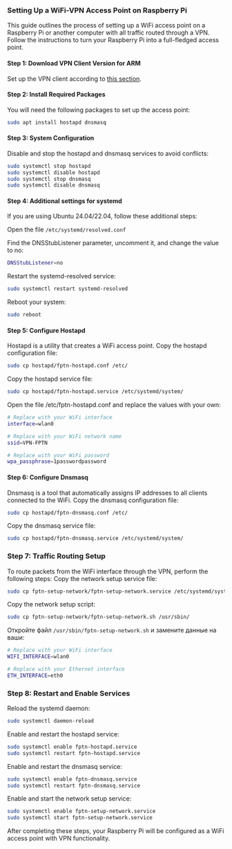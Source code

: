 ### Setting Up a WiFi-VPN Access Point on Raspberry Pi

This guide outlines the process of setting up a WiFi access point on a Raspberry Pi or another computer with all traffic routed through a VPN. Follow the instructions to turn your Raspberry Pi into a full-fledged access point.

#### Step 1: Download VPN Client Version for ARM

Set up the VPN client according to [this section](https://github.com/batchar2/fptn?tab=readme-ov-file#fptn-client-installation-and-configuration).

#### Step 2: Install Required Packages

You will need the following packages to set up the access point:

```bash
sudo apt install hostapd dnsmasq
```

#### Step 3: System Configuration

Disable and stop the hostapd and dnsmasq services to avoid conflicts:

```bash
sudo systemctl stop hostapd
sudo systemctl disable hostapd
sudo systemctl stop dnsmasq
sudo systemctl disable dnsmasq
```


#### Step 4: Additional settings for systemd

If you are using Ubuntu 24.04/22.04, follow these additional steps:

Open the file `/etc/systemd/resolved.conf`


Find the DNSStubListener parameter, uncomment it, and change the value to no:

```bash
DNSStubListener=no
``` 

Restart the systemd-resolved service:

```bash
sudo systemctl restart systemd-resolved
```

Reboot your system:

```bash
sudo reboot
```





#### Step 5: Configure Hostapd

Hostapd is a utility that creates a WiFi access point. Copy the hostapd configuration file:


```bash
sudo cp hostapd/fptn-hostapd.conf /etc/
```
Copy the hostapd service file:

```bash
sudo cp hostapd/fptn-hostapd.service /etc/systemd/system/
```

Open the file /etc/fptn-hostapd.conf and replace the values with your own:

```bash
# Replace with your WiFi interface
interface=wlan0

# Replace with your WiFi network name
ssid=VPN-FPTN

# Replace with your WiFi password
wpa_passphrase=1passwordpassword
```

#### Step 6: Configure Dnsmasq

Dnsmasq is a tool that automatically assigns IP addresses to all clients connected to the WiFi. Copy the dnsmasq configuration file:

```bash
sudo cp hostapd/fptn-dnsmasq.conf /etc/
```

Copy the dnsmasq service file:


```bash
sudo cp hostapd/fptn-dnsmasq.service /etc/systemd/system/
```

### Step 7: Traffic Routing Setup

To route packets from the WiFi interface through the VPN, perform the following steps:
Copy the network setup service file:


```bash
sudo cp fptn-setup-network/fptn-setup-network.service /etc/systemd/system/
```

Copy the network setup script:

```bash
sudo cp fptn-setup-network/fptn-setup-network.sh /usr/sbin/
```

Откройте файл `/usr/sbin/fptn-setup-network.sh` и замените данные на ваши:

```bash
# Replace with your WiFi interface
WIFI_INTERFACE=wlan0

# Replace with your Ethernet interface
ETH_INTERFACE=eth0
```

### Step 8: Restart and Enable Services

Reload the systemd daemon:

```bash
sudo systemctl daemon-reload
```

Enable and restart the hostapd service:

```bash
sudo systemctl enable fptn-hostapd.service
sudo systemctl restart fptn-hostapd.service
```

Enable and restart the dnsmasq service:

```bash
sudo systemctl enable fptn-dnsmasq.service
sudo systemctl restart fptn-dnsmasq.service
```

Enable and start the network setup service:

```bash
sudo systemctl enable fptn-setup-network.service
sudo systemctl start fptn-setup-network.service
```

After completing these steps, your Raspberry Pi will be configured as a WiFi access point with VPN functionality.
